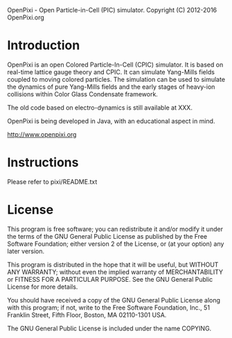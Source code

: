 OpenPixi - Open Particle-in-Cell (PIC) simulator.
Copyright (C) 2012-2016  OpenPixi.org

Introduction
============

OpenPixi is an open Colored Particle-In-Cell (CPIC) simulator. It is based on real-time lattice
gauge theory and CPIC. It can simulate Yang-Mills fields coupled to moving colored particles.
The simulation can be used to simulate the dynamics of pure Yang-Mills fields and the early stages
of heavy-ion collisions within Color Glass Condensate framework.

The old code based on electro-dynamics is still available at XXX.

OpenPixi is being developed in Java, with an educational aspect in mind.

  http://www.openpixi.org


Instructions
============

Please refer to pixi/README.txt


License
=======

This program is free software; you can redistribute it and/or modify
it under the terms of the GNU General Public License as published by
the Free Software Foundation; either version 2 of the License, or
(at your option) any later version.

This program is distributed in the hope that it will be useful,
but WITHOUT ANY WARRANTY; without even the implied warranty of
MERCHANTABILITY or FITNESS FOR A PARTICULAR PURPOSE.  See the
GNU General Public License for more details.

You should have received a copy of the GNU General Public License along
with this program; if not, write to the Free Software Foundation, Inc.,
51 Franklin Street, Fifth Floor, Boston, MA 02110-1301 USA.

The GNU General Public License is included under the name COPYING.
